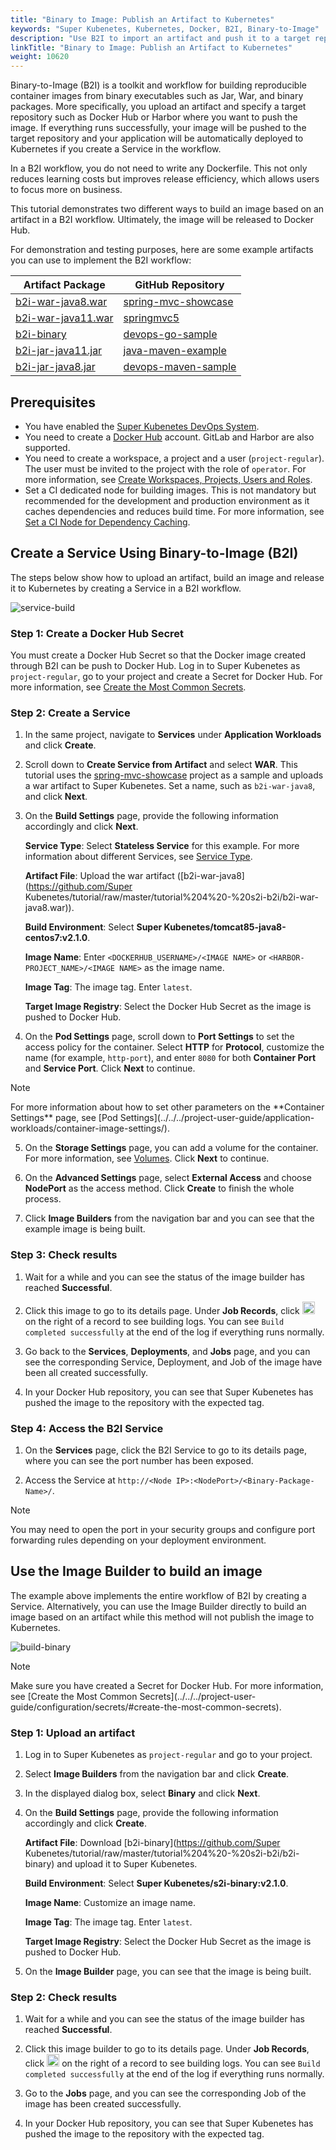 ```yaml
---
title: "Binary to Image: Publish an Artifact to Kubernetes"
keywords: "Super Kubenetes, Kubernetes, Docker, B2I, Binary-to-Image"
description: "Use B2I to import an artifact and push it to a target repository."
linkTitle: "Binary to Image: Publish an Artifact to Kubernetes"
weight: 10620
---
```


Binary-to-Image (B2I) is a toolkit and workflow for building reproducible container images from binary executables such as Jar, War, and binary packages. More specifically, you upload an artifact and specify a target repository such as Docker Hub or Harbor where you want to push the image. If everything runs successfully, your image will be pushed to the target repository and your application will be automatically deployed to Kubernetes if you create a Service in the workflow.

In a B2I workflow, you do not need to write any Dockerfile. This not only reduces learning costs but improves release efficiency, which allows users to focus more on business.

This tutorial demonstrates two different ways to build an image based on an artifact in a B2I workflow. Ultimately, the image will be released to Docker Hub.

For demonstration and testing purposes, here are some example artifacts you can use to implement the B2I workflow:

<table>
<thead>
<tr>
	<th>
		Artifact Package
	</th>
	<th>
		GitHub Repository
	</th>
</tr>
</thead>
<tbody>
<tr>
	<td>
		<a href="https://github.com/Super Kubenetes/tutorial/raw/master/tutorial%204%20-%20s2i-b2i/b2i-war-java8.war" target="_blank" rel="noopener noreferrer">b2i-war-java8.war</a>
	</td>
	<td>
		<a href="https://github.com/spring-projects/spring-mvc-showcase" target="_blank" rel="noopener noreferrer">spring-mvc-showcase</a>
	</td>
</tr>
<tr>
	<td>
		<a href="https://github.com/Super Kubenetes/tutorial/raw/master/tutorial%204%20-%20s2i-b2i/b2i-war-java11.war" target="_blank" rel="noopener noreferrer">b2i-war-java11.war</a>
	</td>
	<td>
		<a href="https://github.com/Super Kubenetes/s2i-java-container/tree/master/tomcat/examples/springmvc5" target="_blank" rel="noopener noreferrer">springmvc5</a>
	</td>
</tr>
<tr>
	<td>
		<a href="https://github.com/Super Kubenetes/tutorial/raw/master/tutorial%204%20-%20s2i-b2i/b2i-binary" target="_blank" rel="noopener noreferrer">b2i-binary</a>
	</td>
	<td>
		<a href="https://github.com/runzexia/devops-go-sample" target="_blank" rel="noopener noreferrer">devops-go-sample</a>
	</td>
</tr>
<tr>
	<td>
		<a href="https://github.com/Super Kubenetes/tutorial/raw/master/tutorial%204%20-%20s2i-b2i/b2i-jar-java11.jar" target="_blank" rel="noopener noreferrer">b2i-jar-java11.jar</a>
	</td>
	<td>
		<a href="https://github.com/Super Kubenetes/s2i-java-container/tree/master/java/examples/maven" target="_blank" rel="noopener noreferrer">java-maven-example</a>
	</td>
</tr>
<tr>
	<td>
		<a href="https://github.com/Super Kubenetes/tutorial/raw/master/tutorial%204%20-%20s2i-b2i/b2i-jar-java8.jar" target="_blank" rel="noopener noreferrer">b2i-jar-java8.jar</a>
	</td>
	<td>
		<a href="https://github.com/Super Kubenetes/devops-maven-sample" target="_blank" rel="noopener noreferrer">devops-maven-sample</a>
	</td>
</tr>
</tbody>
</table>

## Prerequisites

- You have enabled the [Super Kubenetes DevOps System](../../../pluggable-components/devops/).
- You need to create a [Docker Hub](https://www.dockerhub.com/) account. GitLab and Harbor are also supported.
- You need to create a workspace, a project and a user (`project-regular`). The user must be invited to the project with the role of `operator`. For more information, see [Create Workspaces, Projects, Users and Roles](../../../quick-start/create-workspace-and-project/).
- Set a CI dedicated node for building images. This is not mandatory but recommended for the development and production environment as it caches dependencies and reduces build time. For more information, see [Set a CI Node for Dependency Caching](../../../devops-user-guide/how-to-use/devops-settings/set-ci-node/).

## Create a Service Using Binary-to-Image (B2I)

The steps below show how to upload an artifact, build an image and release it to Kubernetes by creating a Service in a B2I workflow.

![service-build](/dist/assets/docs/v3.3/project-user-guide/image-builder/b2i-publish-artifact-to-kubernetes/service-build.png)

### Step 1: Create a Docker Hub Secret

You must create a Docker Hub Secret so that the Docker image created through B2I can be push to Docker Hub. Log in to Super Kubenetes as `project-regular`, go to your project and create a Secret for Docker Hub. For more information, see [Create the Most Common Secrets](../../../project-user-guide/configuration/secrets/#create-the-most-common-secrets).

### Step 2: Create a Service

1. In the same project, navigate to **Services** under **Application Workloads** and click **Create**.

2. Scroll down to **Create Service from Artifact** and select **WAR**. This tutorial uses the [spring-mvc-showcase](https://github.com/spring-projects/spring-mvc-showcase) project as a sample and uploads a war artifact to Super Kubenetes. Set a name, such as `b2i-war-java8`, and click **Next**.

3. On the **Build Settings** page, provide the following information accordingly and click **Next**.

   **Service Type**: Select **Stateless Service** for this example. For more information about different Services, see [Service Type](../../../project-user-guide/application-workloads/services/#service-type).

   **Artifact File**: Upload the war artifact ([b2i-war-java8](https://github.com/Super Kubenetes/tutorial/raw/master/tutorial%204%20-%20s2i-b2i/b2i-war-java8.war)).

   **Build Environment**: Select **Super Kubenetes/tomcat85-java8-centos7:v2.1.0**.

   **Image Name**: Enter `<DOCKERHUB_USERNAME>/<IMAGE NAME>` or `<HARBOR-PROJECT_NAME>/<IMAGE NAME>` as the image name.

   **Image Tag**: The image tag. Enter `latest`.

   **Target Image Registry**: Select the Docker Hub Secret as the image is pushed to Docker Hub.
   
4. On the **Pod Settings** page, scroll down to **Port Settings** to set the access policy for the container. Select **HTTP** for **Protocol**, customize the name (for example, `http-port`), and enter `8080` for both **Container Port** and **Service Port**. Click **Next** to continue.

  <div className="notices note">
    <p>Note</p>
    <div>
      For more information about how to set other parameters on the **Container Settings** page, see [Pod Settings](../../../project-user-guide/application-workloads/container-image-settings/).
    </div>
  </div>

5. On the **Storage Settings** page, you can add a volume for the container. For more information, see [Volumes](../../../project-user-guide/storage/volumes/). Click **Next** to continue.

6. On the **Advanced Settings** page, select **External Access** and choose **NodePort** as the access method. Click **Create** to finish the whole process.

7. Click **Image Builders** from the navigation bar and you can see that the example image is being built.

### Step 3: Check results

1. Wait for a while and you can see the status of the image builder has reached **Successful**.

2. Click this image to go to its details page. Under **Job Records**, click <img src="/dist/assets/docs/v3.3/project-user-guide/image-builder/b2i-publish-artifact-to-kubernetes/down-arrow.png" width="20px" alt="icon" /> on the right of a record to see building logs. You can see `Build completed successfully` at the end of the log if everything runs normally.

3. Go back to the **Services**, **Deployments**, and **Jobs** page, and you can see the corresponding Service, Deployment, and Job of the image have been all created successfully.

4. In your Docker Hub repository, you can see that Super Kubenetes has pushed the image to the repository with the expected tag.

### Step 4: Access the B2I Service

1. On the **Services** page, click the B2I Service to go to its details page, where you can see the port number has been exposed.

2. Access the Service at `http://<Node IP>:<NodePort>/<Binary-Package-Name>/`.

  <div className="notices note">
    <p>Note</p>
    <div>
      You may need to open the port in your security groups and configure port forwarding rules depending on your deployment environment.
    </div>
  </div>

## Use the Image Builder to build an image

The example above implements the entire workflow of B2I by creating a Service. Alternatively, you can use the Image Builder directly to build an image based on an artifact while this method will not publish the image to Kubernetes.

![build-binary](/dist/assets/docs/v3.3/project-user-guide/image-builder/b2i-publish-artifact-to-kubernetes/build-binary.png)

<div className="notices note">
  <p>Note</p>
  <div>
    Make sure you have created a Secret for Docker Hub. For more information, see [Create the Most Common Secrets](../../../project-user-guide/configuration/secrets/#create-the-most-common-secrets).
  </div>
</div>

### Step 1: Upload an artifact

1. Log in to Super Kubenetes as `project-regular` and go to your project.

2. Select **Image Builders** from the navigation bar and click **Create**.

3. In the displayed dialog box, select **Binary** and click **Next**.

4. On the **Build Settings** page, provide the following information accordingly and click **Create**.

   **Artifact File**: Download [b2i-binary](https://github.com/Super Kubenetes/tutorial/raw/master/tutorial%204%20-%20s2i-b2i/b2i-binary) and upload it to Super Kubenetes.

   **Build Environment**: Select **Super Kubenetes/s2i-binary:v2.1.0**.

   **Image Name**: Customize an image name.

   **Image Tag**: The image tag. Enter `latest`.

   **Target Image Registry**: Select the Docker Hub Secret as the image is pushed to Docker Hub.

5. On the **Image Builder** page, you can see that the image is being built.

### Step 2: Check results

1. Wait for a while and you can see the status of the image builder has reached **Successful**.

2. Click this image builder to go to its details page. Under **Job Records**, click <img src="/dist/assets/docs/v3.3/project-user-guide/image-builder/b2i-publish-artifact-to-kubernetes/down-arrow.png" width="20px" alt="icon" /> on the right of a record to see building logs. You can see `Build completed successfully` at the end of the log if everything runs normally.

3. Go to the **Jobs** page, and you can see the corresponding Job of the image has been created successfully.

4. In your Docker Hub repository, you can see that Super Kubenetes has pushed the image to the repository with the expected tag.

